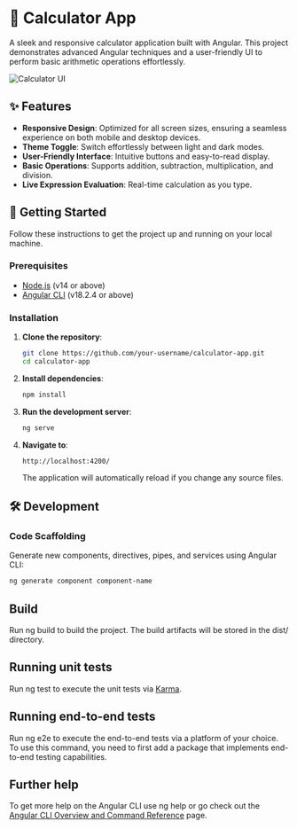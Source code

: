 # 📱 Calculator App

A sleek and responsive calculator application built with Angular. This project demonstrates advanced Angular techniques and a user-friendly UI to perform basic arithmetic operations effortlessly.

![Calculator UI](https://camo.githubusercontent.com/4c0e347f91b08474cb3a5a13cde50c59a1359fa6e7209076e384ee1fc522d466/68747470733a2f2f63646e2e6472696262626c652e636f6d2f7573657275706c6f61642f393934383731332f66696c652f6f726967696e616c2d64373239643431653037386134313066663163646666393031356364343435622e706e673f726573697a653d3130323478373638)

## ✨ Features

- **Responsive Design**: Optimized for all screen sizes, ensuring a seamless experience on both mobile and desktop devices.
- **Theme Toggle**: Switch effortlessly between light and dark modes.
- **User-Friendly Interface**: Intuitive buttons and easy-to-read display.
- **Basic Operations**: Supports addition, subtraction, multiplication, and division.
- **Live Expression Evaluation**: Real-time calculation as you type.

## 🚀 Getting Started

Follow these instructions to get the project up and running on your local machine.

### Prerequisites

- [Node.js](https://nodejs.org/) (v14 or above)
- [Angular CLI](https://angular.io/cli) (v18.2.4 or above)

### Installation

1. **Clone the repository**:
    ```bash
    git clone https://github.com/your-username/calculator-app.git
    cd calculator-app
    ```

2. **Install dependencies**:
    ```bash
    npm install
    ```

3. **Run the development server**:
    ```bash
    ng serve
    ```

4. **Navigate to**:
    ```arduino
    http://localhost:4200/
    ```
    The application will automatically reload if you change any source files.

## 🛠️ Development

### Code Scaffolding

Generate new components, directives, pipes, and services using Angular CLI:

```bash
ng generate component component-name
```
## Build

Run ng build to build the project. The build artifacts will be stored in the dist/ directory.

## Running unit tests

Run ng test to execute the unit tests via [Karma](https://karma-runner.github.io).

## Running end-to-end tests

Run ng e2e to execute the end-to-end tests via a platform of your choice. To use this command, you need to first add a package that implements end-to-end testing capabilities.

## Further help

To get more help on the Angular CLI use ng help or go check out the [Angular CLI Overview and Command Reference](https://angular.dev/tools/cli) page.
